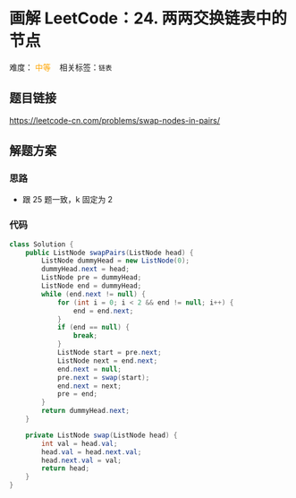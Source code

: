 # 画解 LeetCode：24. 两两交换链表中的节点

难度：<span style="color: orange"> 中等 </span>  &nbsp;&nbsp; 相关标签：`链表`

## 题目链接

https://leetcode-cn.com/problems/swap-nodes-in-pairs/

## 解题方案

### 思路

- 跟 25 题一致，k 固定为 2

### 代码

```Java
class Solution {
    public ListNode swapPairs(ListNode head) {
        ListNode dummyHead = new ListNode(0);
        dummyHead.next = head;
        ListNode pre = dummyHead;
        ListNode end = dummyHead;
        while (end.next != null) {
            for (int i = 0; i < 2 && end != null; i++) {
                end = end.next;
            }
            if (end == null) {
                break;
            }
            ListNode start = pre.next;
            ListNode next = end.next;
            end.next = null;
            pre.next = swap(start);
            end.next = next;
            pre = end;
        }
        return dummyHead.next;
    }

    private ListNode swap(ListNode head) {
        int val = head.val;
        head.val = head.next.val;
        head.next.val = val;
        return head;
    }
}
```

